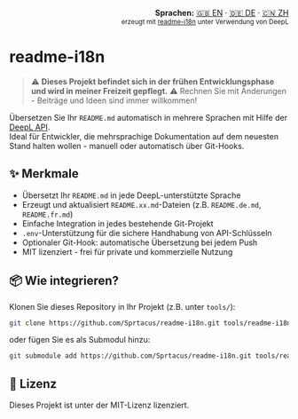 <!-- readme-i18n start -->
<p align="right">
  <strong>Sprachen:</strong> <a href="../README.md">🇬🇧 EN</a> ·
  <a href="README.DE.md">🇩🇪 DE</a> ·
  <a href="README.ZH.md">🇨🇳 ZH</a><br>
  <sub>erzeugt mit <a href="https://github.com/Sprtacus/readme-i18n/">readme-i18n</a> unter Verwendung von DeepL</sub>
</p>
<!-- readme-i18n end -->

# readme-i18n

> ⚠️ **Dieses Projekt befindet sich in der frühen Entwicklungsphase und wird in meiner Freizeit gepflegt.** ⚠️
> Rechnen Sie mit Änderungen - Beiträge und Ideen sind immer willkommen!

Übersetzen Sie Ihr `README.md` automatisch in mehrere Sprachen mit Hilfe der [DeepL API](https://www.deepl.com/docs-api/).  
Ideal für Entwickler, die mehrsprachige Dokumentation auf dem neuesten Stand halten wollen - manuell oder automatisch über Git-Hooks.

## ✨ Merkmale

- Übersetzt Ihr `README.md` in jede DeepL-unterstützte Sprache
- Erzeugt und aktualisiert `README.xx.md`-Dateien (z.B. `README.de.md`, `README.fr.md`)
- Einfache Integration in jedes bestehende Git-Projekt
- `.env`-Unterstützung für die sichere Handhabung von API-Schlüsseln
- Optionaler Git-Hook: automatische Übersetzung bei jedem Push
- MIT lizenziert - frei für private und kommerzielle Nutzung

## 📦 Wie integrieren?

Klonen Sie dieses Repository in Ihr Projekt (z.B. unter `tools/`):

```bash
git clone https://github.com/Sprtacus/readme-i18n.git tools/readme-i18n
```
oder fügen Sie es als Submodul hinzu:
```bash
git submodule add https://github.com/Sprtacus/readme-i18n.git tools/readme-i18n
```

## 📄 Lizenz

Dieses Projekt ist unter der MIT-Lizenz lizenziert.
